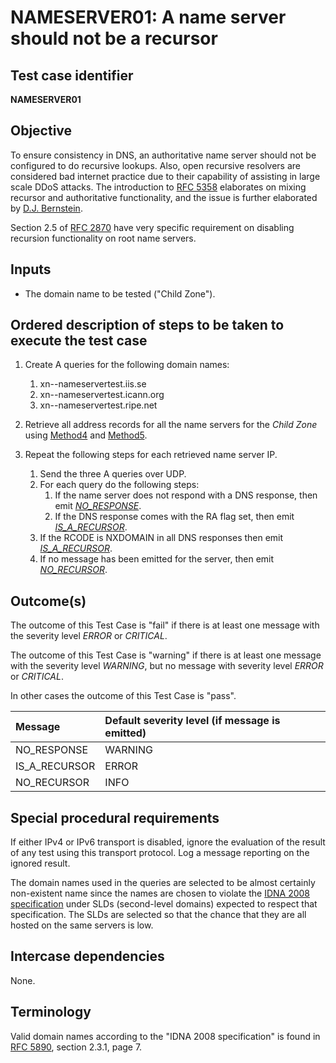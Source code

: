 # NAMESERVER01: A name server should not be a recursor

## Test case identifier
**NAMESERVER01**

## Objective

To ensure consistency in DNS, an authoritative name server should not be
configured to do recursive lookups. Also, open recursive resolvers are
considered bad internet practice due to their capability of assisting in
large scale DDoS attacks. The introduction to [RFC 5358]
elaborates on mixing recursor and
authoritative functionality, and the issue is further elaborated by
[D.J. Bernstein].

Section 2.5 of [RFC 2870] have very
specific requirement on disabling recursion functionality on root name
servers.

## Inputs

* The domain name to be tested ("Child Zone").

## Ordered description of steps to be taken to execute the test case

1. Create A queries for the following domain names:
   1. xn--nameservertest.iis.se
   2. xn--nameservertest.icann.org
   3. xn--nameservertest.ripe.net

2. Retrieve all address records for all the name servers for the
   *Child Zone* using [Method4] and [Method5].

3. Repeat the following steps for each retrieved name server IP.

   1. Send the three A queries over UDP.
   2. For each query do the following steps:
      1. If the name server does not respond with a DNS 
      	 response, then emit *[NO_RESPONSE]*.
      2. If the DNS response comes with the RA flag set, then 
      	 emit *[IS_A_RECURSOR]*.
   3. If the RCODE is NXDOMAIN in all DNS responses then 
      emit *[IS_A_RECURSOR]*.
   4. If no message has been emitted for the server, then emit 
      *[NO_RECURSOR]*.

## Outcome(s)

The outcome of this Test Case is "fail" if there is at least one message
with the severity level *ERROR* or *CRITICAL*.

The outcome of this Test Case is "warning" if there is at least one message
with the severity level *WARNING*, but no message with severity level
*ERROR* or *CRITICAL*.

In other cases the outcome of this Test Case is "pass".

Message                       | Default severity level (if message is emitted)
:-----------------------------|:-----------------------------------
NO_RESPONSE                   | WARNING
IS_A_RECURSOR                 | ERROR
NO_RECURSOR                   | INFO

## Special procedural requirements

If either IPv4 or IPv6 transport is disabled, ignore the evaluation of the
result of any test using this transport protocol. Log a message reporting
on the ignored result.

The domain names used in the queries are selected to be almost certainly 
non-existent name since the names are chosen to violate the 
[IDNA 2008 specification] under SLDs (second-level domains) expected to 
respect that specification. The SLDs are selected so that the chance that 
they are all hosted on the same servers is low.

## Intercase dependencies

None.

## Terminology

Valid domain names according to the "IDNA 2008 specification" is found in
[RFC 5890], section 2.3.1, page 7.
 

[RFC 2870]: https://tools.ietf.org/html/rfc2870

[RFC 5358]: https://tools.ietf.org/html/rfc5358

[RFC 5890]: https://tools.ietf.org/html/rfc5890

[D.J. Bernstein]: http://cr.yp.to/djbdns/separation.html

[Method4]: #method-4-delegation-name-server-addresses

[Method5]: #method-5-in-zone-addresses-records-of-name-servers

[NO_RESPONSE]: #outcomes

[IS_A_RECURSOR]: #outcomes

[NO_RECURSOR]: #outcomes

[IDNA 2008 specification]: #terminology
